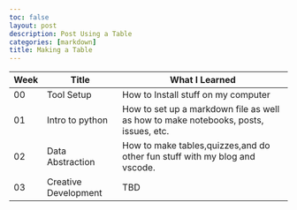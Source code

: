 ```yaml
---
toc: false
layout: post
description: Post Using a Table
categories: [markdown]
title: Making a Table
---
```


|Week |Title                 |What I Learned                                                                     |
|-----|----------------------|-----------------------------------------------------------------------------------|
|00   |Tool Setup            |How to Install stuff on my computer                                                |
|01   |Intro to python       |How to set up a markdown file as well as how to make notebooks, posts, issues, etc.|
|02   |Data Abstraction      |How to make tables,quizzes,and do other fun stuff with my blog and vscode.         |
|03   |Creative Development  |TBD                                                                                |